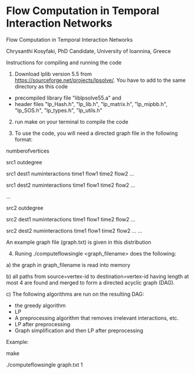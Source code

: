 # Flow Computation in Temporal Interaction Networks
Flow Computation in Temporal Interaction Networks

Chrysanthi Kosyfaki, PhD Candidate, University of Ioannina, Greece
 
Instructions for compiling and running the code

1) Download lplib version 5.5 from https://sourceforge.net/projects/lpsolve/. You have to add to the same directory as this code 
- precompiled library file "liblpsolve55.a" and
- header files "lp_Hash.h", "lp_lib.h", "lp_matrix.h", "lp_mipbb.h", "lp_SOS.h", "lp_types.h", "lp_utils.h"

2) run make on your terminal to compile the code

3) To use the code, you will need a directed graph file in the following format:



numberofvertices


src1 outdegree


src1 dest1 numinteractions time1 flow1 time2 flow2 ...


src1 dest2 numinteractions time1 flow1 time2 flow2 ...


...


src2 outdegree


src2 dest1 numinteractions time1 flow1 time2 flow2 ...


src2 dest2 numinteractions time1 flow1 time2 flow2 ...
...



An example graph file (graph.txt) is given in this distribution

4) Runing ./computeflowsingle  <graph_filename> <vertex-id> does the following:
 
 
a) the graph in graph_filename is read into memory


b) all paths from source=vertex-id to destination=vertex-id having length at most 4 are found and merged to form a directed acyclic graph (DAG). 


c) The following algorithms are run on the resulting DAG:


- the greedy algorithm
- LP
- A preprocessing algorithm that removes irrelevant interactions, etc.
- LP after preprocessing
- Graph simplification and then LP after preprocessing 

Example:

make

./computeflowsingle graph.txt 1






